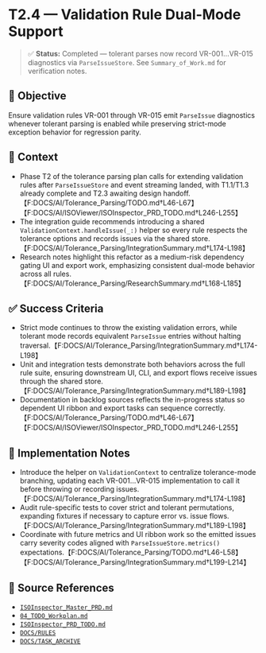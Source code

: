 # T2.4 — Validation Rule Dual-Mode Support

> ✅ **Status:** Completed — tolerant parses now record VR-001…VR-015 diagnostics via `ParseIssueStore`. See `Summary_of_Work.md` for verification notes.

## 🎯 Objective

Ensure validation rules VR-001 through VR-015 emit `ParseIssue` diagnostics whenever tolerant parsing is enabled while preserving strict-mode exception behavior for regression parity.

## 🧩 Context

- Phase T2 of the tolerance parsing plan calls for extending validation rules after `ParseIssueStore` and event streaming landed, with T1.1/T1.3 already complete and T2.3 awaiting design handoff.【F:DOCS/AI/Tolerance_Parsing/TODO.md†L46-L67】【F:DOCS/AI/ISOViewer/ISOInspector_PRD_TODO.md†L246-L255】
- The integration guide recommends introducing a shared `ValidationContext.handleIssue(_:)` helper so every rule respects the tolerance options and records issues via the shared store.【F:DOCS/AI/Tolerance_Parsing/IntegrationSummary.md†L174-L198】
- Research notes highlight this refactor as a medium-risk dependency gating UI and export work, emphasizing consistent dual-mode behavior across all rules.【F:DOCS/AI/Tolerance_Parsing/ResearchSummary.md†L168-L185】

## ✅ Success Criteria

- Strict mode continues to throw the existing validation errors, while tolerant mode records equivalent `ParseIssue` entries without halting traversal.【F:DOCS/AI/Tolerance_Parsing/IntegrationSummary.md†L174-L198】
- Unit and integration tests demonstrate both behaviors across the full rule suite, ensuring downstream UI, CLI, and export flows receive issues through the shared store.【F:DOCS/AI/Tolerance_Parsing/IntegrationSummary.md†L189-L198】
- Documentation in backlog sources reflects the in-progress status so dependent UI ribbon and export tasks can sequence correctly.【F:DOCS/AI/Tolerance_Parsing/TODO.md†L46-L67】【F:DOCS/AI/ISOViewer/ISOInspector_PRD_TODO.md†L246-L255】

## 🔧 Implementation Notes

- Introduce the helper on `ValidationContext` to centralize tolerance-mode branching, updating each VR-001…VR-015 implementation to call it before throwing or recording issues.【F:DOCS/AI/Tolerance_Parsing/IntegrationSummary.md†L174-L198】
- Audit rule-specific tests to cover strict and tolerant permutations, expanding fixtures if necessary to capture error vs. issue flows.【F:DOCS/AI/Tolerance_Parsing/IntegrationSummary.md†L189-L198】
- Coordinate with future metrics and UI ribbon work so the emitted issues carry severity codes aligned with `ParseIssueStore.metrics()` expectations.【F:DOCS/AI/Tolerance_Parsing/TODO.md†L46-L58】【F:DOCS/AI/Tolerance_Parsing/IntegrationSummary.md†L199-L214】

## 🧠 Source References

- [`ISOInspector_Master_PRD.md`](../AI/ISOViewer/ISOInspector_PRD_Full/ISOInspector_Master_PRD.md)
- [`04_TODO_Workplan.md`](../AI/ISOInspector_Execution_Guide/04_TODO_Workplan.md)
- [`ISOInspector_PRD_TODO.md`](../AI/ISOViewer/ISOInspector_PRD_TODO.md)
- [`DOCS/RULES`](../RULES)
- [`DOCS/TASK_ARCHIVE`](../TASK_ARCHIVE)
